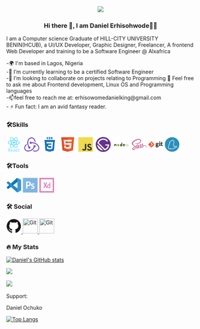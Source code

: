 <div id="header" align="center">
  <img src="https://media.giphy.com/media/M9gbBd9nbDrOTu1Mqx/giphy.gif" width="100"/>

### Hi there 👋, I am **Daniel Erhisohwode**:man_technologist:
</div>

I am a Computer science Graduate of HILL-CITY UNIVERSITY BENIN(HCUB), a UI/UX Developer, Graphic Designer, Freelancer, A frontend Web Developer and training to be a Software Engineer @ Alxafrica 
<p>
-🌍  I'm based in Lagos, Nigeria <br/>
-🌱 I’m currently learning to be a certified Software Engineer <br/>
-👯 I’m looking to collaborate on projects relating to Programming 💬 Feel free to ask me about Frontend development, Linux OS and Programming languages <br/>
-📫feel free to reach me at: erhisowomedanielking@gmail.com<br/>
- ⚡ Fun fact: I am an avid fantasy reader.
</p>

### :hammer_and_wrench:Skills
<div>
  <img src="https://github.com/devicons/devicon/blob/master/icons/react/react-original-wordmark.svg" title="React" alt="React" width="40" height="40"/>&nbsp;
  <img src="https://github.com/devicons/devicon/blob/master/icons/redux/redux-original.svg" title="Redux" alt="Redux " width="40" height="40"/>&nbsp;
  <img src="https://github.com/devicons/devicon/blob/master/icons/css3/css3-plain-wordmark.svg"  title="CSS3" alt="CSS" width="40" height="40"/>&nbsp;
  <img src="https://github.com/devicons/devicon/blob/master/icons/html5/html5-original.svg" title="HTML5" alt="HTML" width="40" height="40"/>&nbsp;
  <img src="https://github.com/devicons/devicon/blob/master/icons/javascript/javascript-original.svg" title="JavaScript" alt="JavaScript" width="40" height="40"/>&nbsp;
  <img src="https://github.com/devicons/devicon/blob/master/icons/gatsby/gatsby-original.svg" title="Gatsby"  alt="Gatsby" width="40" height="40"/>&nbsp;
  <img src="https://github.com/devicons/devicon/blob/master/icons/nodejs/nodejs-original-wordmark.svg" title="NodeJS" alt="NodeJS" width="40" height="40"/>&nbsp;
  <img src="https://github.com/devicons/devicon/blob/master/icons/sass/sass-original.svg" title="Git" **alt="Git" width="40" height="40"/>
  <img src="https://github.com/devicons/devicon/blob/master/icons/git/git-original-wordmark.svg" title="Git" **alt="Git" width="40" height="40"/>
  <img src="https://github.com/devicons/devicon/blob/master/icons/yarn/yarn-original.svg" title="Git" **alt="Git" width="40" height="40"/>
  </div>
  
### :hammer_and_wrench:Tools
<div>
  <img src="https://github.com/devicons/devicon/blob/master/icons/vscode/vscode-original.svg" title="Git" **alt="Git" width="40" height="40"/>
  <img src="https://github.com/devicons/devicon/blob/master/icons/photoshop/photoshop-plain.svg" title="Git" **alt="Git" width="40" height="40"/>
  <img src="https://github.com/devicons/devicon/blob/master/icons/xd/xd-line.svg" title="Git" **alt="Git" width="40" height="40"/>
</div>

### :hammer_and_wrench: Social
<div>
  <a href="https://github.com/lienadochuko" background-color=#DCDCDC>
  <img src="https://github.com/devicons/devicon/blob/master/icons/github/github-original.svg" title="Git" **alt="Git" width="40" height="40"/>
  </a>
  <a href="https://www.instagram.com/erhis_daniel/">
    <img src="https://user-images.githubusercontent.com/66309753/196054012-d8d3f853-6c29-4bda-b0d1-cb6d76c9d5d3.png" title="Git" **alt="Git" width="40" height="40"/>
  </a>
   <a href="https://twitter.com/ErhisO">
    <img src="https://user-images.githubusercontent.com/66309753/196054394-954a3eab-1f5c-4b5e-b1ee-da182a06f55e.svg" title="Git" **alt="Git" width="40" height="40"/>
  </a>
</div>

### :fire: My Stats
<a href="http://www.github.com/lienadochuko"><img src="https://github-readme-stats.vercel.app/api?username=lienadochuko&show_icons=true&hide=&count_private=true&title_color=0891b2&text_color=ffffff&icon_color=0891b2&bg_color=1c1917&hide_border=true&show_icons=true" alt="Daniel's GitHub stats" /></a>

<a href="http://www.github.com/lienadochuko"><img src="https://github-readme-streak-stats.herokuapp.com/?user=lienadochuko&background=1c1917&ring=0891b2&fire=0891b2&currStreakNum=ffffff&currStreakLabel=0891b2&sideNums=ffffff&sideLabels=ffffff&dates=ffffff&hide_border=true" /></a>

<a href="http://www.github.com/lienadochuko"><img src="https://github-readme-stats.vercel.app/api/top-langs/?username=lienadochuko&theme=vision-friendly-dark-grey&layout=compact&hide_border=true" /></a>

Support:
<p>Daniel Ochuko</p>

[![Top Langs](https://github-readme-stats.vercel.app/api/top-langs/?username=lienadochuko&layout=compact&theme=vision-friendly-dark&background=181818)](https://github.com/anuraghazra/github-readme-stats)

